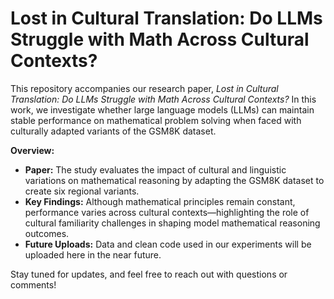 # Lost in Cultural Translation: Do LLMs Struggle with Math Across Cultural Contexts?

This repository accompanies our research paper, *Lost in Cultural Translation: Do LLMs Struggle with Math Across Cultural Contexts?* In this work, we investigate whether large language models (LLMs) can maintain stable performance on mathematical problem solving when faced with culturally adapted variants of the GSM8K dataset.

**Overview:**
- **Paper:** The study evaluates the impact of cultural and linguistic variations on mathematical reasoning by adapting the GSM8K dataset to create six regional variants.
- **Key Findings:** Although mathematical principles remain constant, performance varies across cultural contexts—highlighting the role of cultural familiarity challenges in shaping model mathematical reasoning outcomes.
- **Future Uploads:** Data and clean code used in our experiments will be uploaded here in the near future.

Stay tuned for updates, and feel free to reach out with questions or comments!



